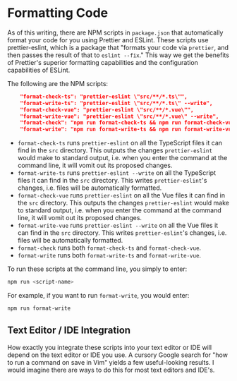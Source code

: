 # Formatting Code

As of this writing, there are NPM scripts in `package.json` that automatically
format your code for you using Prettier and ESLint. These scripts use
prettier-eslint, which is a package that "formats your code via `prettier`, and
then passes the result of that to `eslint --fix`." This way we get the benefits
of Prettier's superior formatting capabilities and the configuration
capabilities of ESLint.

The following are the NPM scripts:

```json
    "format-check-ts": "prettier-eslint \"src/**/*.ts\"",
    "format-write-ts": "prettier-eslint \"src/**/*.ts\" --write",
    "format-check-vue": "prettier-eslint \"src/**/*.vue\"",
    "format-write-vue": "prettier-eslint \"src/**/*.vue\" --write",
    "format-check": "npm run format-check-ts && npm run format-check-vue",
    "format-write": "npm run format-write-ts && npm run format-write-vue"
```

* `format-check-ts` runs `prettier-eslint` on all the TypeScript files it can
  find in the `src` directory. This outputs the changes `prettier-eslint` would
  make to standard output, i.e. when you enter the command at the command line,
  it will vomit out its proposed changes.
* `format-write-ts` runs `prettier-eslint --write` on all the TypeScript files
  it can find in the `src` directory. This writes `prettier-eslint`'s changes,
  i.e. files will be automatically formatted.
* `format-check-vue` runs `prettier-eslint` on all the Vue files it can find in
  the `src` directory. This outputs the changes `prettier-eslint` would make to
  standard output, i.e. when you enter the command at the command line, it will
  vomit out its proposed changes.
* `format-write-vue` runs `prettier-eslint --write` on all the Vue files it can
  find in the `src` directory. This writes `prettier-eslint`'s changes, i.e.
  files will be automatically formatted.
* `format-check` runs both `format-check-ts` and `format-check-vue`.
* `format-write` runs both `format-write-ts` and `format-write-vue`.

To run these scripts at the command line, you simply to enter:

```sh
npm run <script-name>
```

For example, if you want to run `format-write`, you would enter:

```sh
npm run format-write
```

## Text Editor / IDE Integration

How exactly you integrate these scripts into your text editor or IDE will depend
on the text editor or IDE you use. A cursory Google search for "how to run a
command on save in Vim" yields a few useful-looking results. I would imagine
there are ways to do this for most text editors and IDE's.
